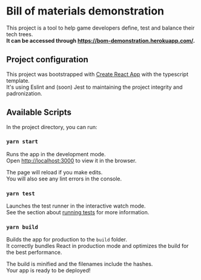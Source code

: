 # Bill of materials demonstration

This project is a tool to help game developers define, test and balance their tech trees. \
**It can be accessed through https://bom-demonstration.herokuapp.com/.**

## Project configuration

This project was bootstrapped with [Create React App](https://github.com/facebook/create-react-app) with the typescript template. \
It's using Eslint and (soon) Jest to maintaining the project integrity and padronization.

## Available Scripts

In the project directory, you can run:

### `yarn start`

Runs the app in the development mode.\
Open [http://localhost:3000](http://localhost:3000) to view it in the browser.

The page will reload if you make edits.\
You will also see any lint errors in the console.

### `yarn test`

Launches the test runner in the interactive watch mode.\
See the section about [running tests](https://facebook.github.io/create-react-app/docs/running-tests) for more information.

### `yarn build`

Builds the app for production to the `build` folder.\
It correctly bundles React in production mode and optimizes the build for the best performance.

The build is minified and the filenames include the hashes.\
Your app is ready to be deployed!
